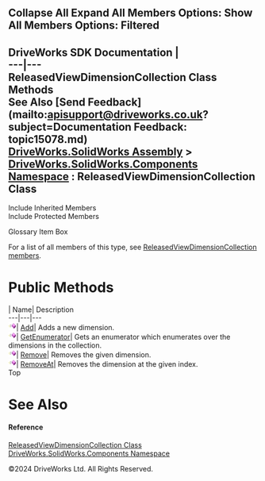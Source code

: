        

 Collapse All Expand All  Members Options: Show All  Members Options: Filtered   
---  
DriveWorks SDK Documentation  |   
---|---  
ReleasedViewDimensionCollection Class Methods   
See Also [Send Feedback](mailto:apisupport@driveworks.co.uk?subject=Documentation Feedback: topic15078.md)  
[DriveWorks.SolidWorks Assembly](topic13342.md) > [DriveWorks.SolidWorks.Components Namespace](topic13925.md) : ReleasedViewDimensionCollection Class  
---  
  
Include Inherited Members    
Include Protected Members    


Glossary Item Box

For a list of all members of this type, see [ReleasedViewDimensionCollection members](topic15079.md).

# Public Methods

| Name| Description  
---|---|---  
![Public Method](dotnetimages/publicMethod.gif)| [Add](topic15084.md)| Adds a new dimension.   
![Public Method](dotnetimages/publicMethod.gif)| [GetEnumerator](topic15085.md)| Gets an enumerator which enumerates over the dimensions in the collection.   
![Public Method](dotnetimages/publicMethod.gif)| [Remove](topic15086.md)| Removes the given dimension.   
![Public Method](dotnetimages/publicMethod.gif)| [RemoveAt](topic15087.md)| Removes the dimension at the given index.   
Top

# See Also

#### Reference

[ReleasedViewDimensionCollection Class](topic15078.md)   
[DriveWorks.SolidWorks.Components Namespace](topic13925.md)

©2024 DriveWorks Ltd. All Rights Reserved.
